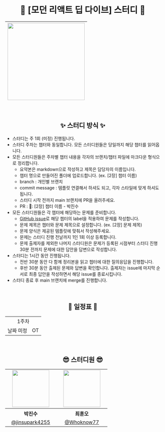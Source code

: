 <div align="center">

# 🐻 [모던 리액트 딥 다이브] 스터디 🐻

| <img src="https://github.com/user-attachments/assets/ba8c0cef-a2cc-4826-b9e5-5b690504104a" width="250px" /> |
| ------------------------------------------------- |

<br />

## ✨ 스터디 방식 ✨

<div align="left">

- 스터디는 주 1회 (미정) 진행됩니다.
- 스터디 주차는 챕터와 동일합니다. 모든 스터디원들은 당일까지 해당 챕터를 읽어옵니다.
- 모든 스터디원들은 주차별 챕터 내용을 각자의 브랜치/챕터 파일에 마크다운 형식으로 정리합니다.
  - 요약본은 markdown으로 작성하고 제목은 담당자의 이름입니다.
  - 챕터 명으로 만들어진 폴더에 업로드합니다. (ex. [2장] 챕터 이름)
  - branch : 개인별 브랜치
  - commit message : 템플릿 연결해서 하셔도 되고, 각자 스타일에 맞게 하셔도 됩니다.
  - 스터디 시작 전까지 main 브랜치에 PR을 올려주세요.
  - PR : 🌱: [2장] 챕터 이름 - 박진수
- 모든 스터디원들은 각 챕터에 해당하는 문제를 준비합니다.
  - [GitHub issue](https://github.com/React-DeepDive/DeepDive/issues)로 해당 챕터의 label을 적용하여 문제를 작성합니다.
  - 문제 제목은 챕터와 문제 제목으로 설정합니다. (ex. [2장] 문제 제목)
  - 문제 양식은 제공된 템플릿에 맞춰서 작성해주세요.
  - 문제는 스터디 진행 전날까지 1인 1회 이상 등록합니다.
  - 문제 출제자를 제외한 나머지 스터디원은 문제가 등록된 시점부터 스터디 진행 30분 전까지 문제에 대한 답안을 답변으로 작성합니다.
- 스터디는 1시간 동안 진행됩니다.
  - 전반 30분 동안 다 함께 정리본을 읽고 챕터에 대한 질의응답을 진행합니다.
  - 후반 30분 동안 출제된 문제와 답변을 확인합니다. 출제자는 issue에 마지막 순서로 최종 답안을 작성하면서 해당 issue를 종료시킵니다.
- 스터디 종료 후 main 브랜치에 merge를 진행합니다.

</div>

<br />

## 📅 일정표 📅

<table>
<tbody>
<tr>
<td align="center" colspan="5">1주차</td>
</tr>
<tr>
<td align="center">날짜 미정</td>
<td colspan="4">OT</td>
</tr>
</tbody>
</table>

<br />

## 😎 스터디원 😎

<table>
<tbody>
<tr>
<td align="center"><img src="https://avatars.githubusercontent.com/u/116702892?v=4" width="120" /></td>
<td align="center"><img src="https://avatars.githubusercontent.com/u/106851561?v=4" width="120" /></td>
</tr>
<tr>
<th align="center">박진수</th>
<th align="center">최훈오</th>
</tr>
<tr>
<td align="center" width="150"><a href="https://github.com/jinsupark4255">@jinsupark4255</a></td>
<td align="center" width="150"><a href="https://github.com/Whoknow77">@Whoknow77</a></td>
</tr>
</tbody>
</table>

</div>
